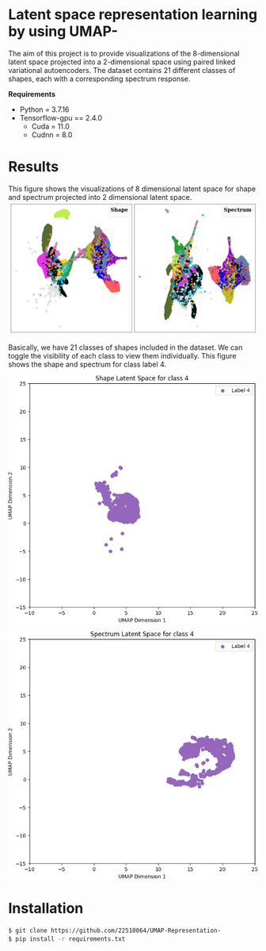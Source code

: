 # Latent space representation learning by using UMAP-
The aim of this project is to provide visualizations of the 8-dimensional latent space projected into a 2-dimensional space using paired linked variational autoencoders. The dataset contains 21 different classes of shapes, each with a corresponding spectrum response. 

**Requirements**
  - Python = 3.7.16
  - Tensorflow-gpu == 2.4.0
    - Cuda = 11.0
    - Cudnn = 8.0

# Results 
This figure shows the visualizations of 8 dimensional latent space for shape and spectrum projected into 2 dimensional latent space. 
![UMAP Results Plot](https://raw.githubusercontent.com/22510064/UMAP-Representation-/main/UMAP_results_plot.png)


Basically, we have 21 classes of shapes included in the dataset. We can toggle the visibility of each class to view them individually.
This figure shows the shape and spectrum for class label 4.

![UMAP Shape](https://github.com/22510064/UMAP-Representation-/blob/main/UMAP_shape.png)


![UMAP Spectrum](https://github.com/22510064/UMAP-Representation-/blob/main/UMAP_spectrum.png)



# Installation
```bash
$ git clone https://github.com/22510064/UMAP-Representation-
$ pip install -r requirements.txt
